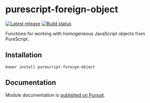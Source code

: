 # purescript-foreign-object

[![Latest release](http://img.shields.io/github/release/purescript/purescript-foreign-object.svg)](https://github.com/purescript/purescript-foreign-object/releases)
[![Build status](https://travis-ci.org/purescript/purescript-foreign-object.svg?branch=master)](https://travis-ci.org/purescript/purescript-foreign-object)

Functions for working with homogeneous JavaScript objects from PureScript.

## Installation

```
bower install purescript-foreign-object
```

## Documentation

Module documentation is [published on Pursuit](http://pursuit.purescript.org/packages/purescript-foreign-object).
